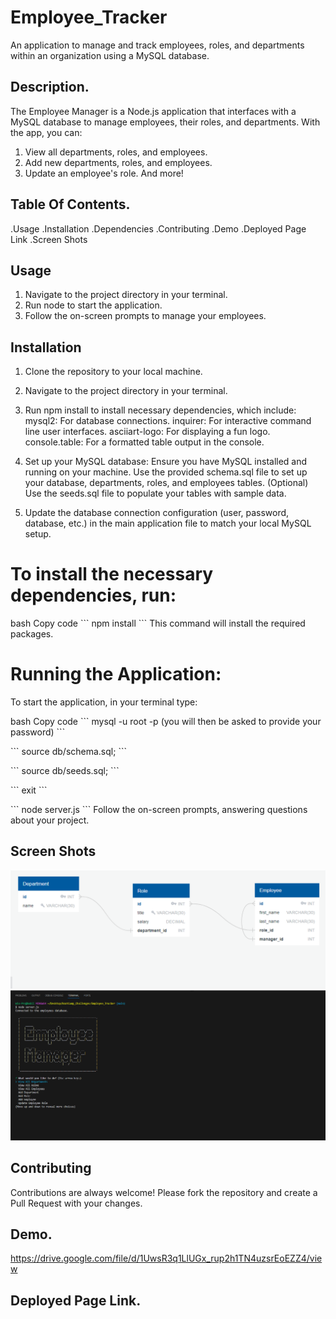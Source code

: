 # Employee_Tracker
An application to manage and track employees, roles, and departments within an organization using a MySQL database.

## Description.

The Employee Manager is a Node.js application that interfaces with a MySQL database to manage employees, their roles, and departments. With the app, you can:
1. View all departments, roles, and employees.
2. Add new departments, roles, and employees.
3. Update an employee's role.
And more!
## Table Of Contents.
.Usage
.Installation
.Dependencies
.Contributing
.Demo
.Deployed Page Link
.Screen Shots

## Usage

1. Navigate to the project directory in your terminal.
2. Run node <your-main-app-file-name> to start the application.
3. Follow the on-screen prompts to manage your employees.

## Installation

1. Clone the repository to your local machine.

2. Navigate to the project directory in your terminal.

3. Run npm install to install necessary dependencies, which include:
mysql2: For database connections.
inquirer: For interactive command line user interfaces.
asciiart-logo: For displaying a fun logo.
console.table: For a formatted table output in the console.

4. Set up your MySQL database:
Ensure you have MySQL installed and running on your machine.
Use the provided schema.sql file to set up your database, departments, roles, and employees tables.
(Optional) Use the seeds.sql file to populate your tables with sample data.

5. Update the database connection configuration (user, password, database, etc.) in the main application file to match your local MySQL setup.
# To install the necessary dependencies, run:
bash
Copy code
\`\`\`
npm install
\`\`\`
This command will install the required packages.

# Running the Application:
To start the application, in your terminal type:

bash
Copy code
\`\`\`
mysql -u root -p (you will then be asked to provide your password)
\`\`\`

\`\`\`
source db/schema.sql;
\`\`\`

\`\`\`
source db/seeds.sql;
\`\`\`

\`\`\`
exit
\`\`\`

\`\`\`
node server.js
\`\`\`
Follow the on-screen prompts, answering questions about your project.

## Screen Shots

![Screenshot 1 Schema](assets/schema.png)
![Screenshot 2 App](assets/app.png)


## Contributing
Contributions are always welcome! Please fork the repository and create a Pull Request with your changes.


## Demo.

https://drive.google.com/file/d/1UwsR3q1LlUGx_rup2h1TN4uzsrEoEZZ4/view


## Deployed Page Link.

